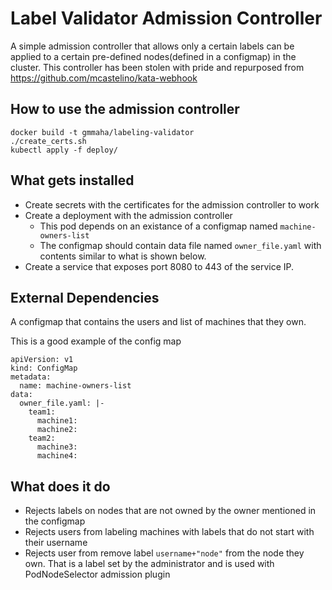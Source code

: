 # Label Validator Admission Controller

A simple admission controller that allows only a certain labels can be applied to a certain pre-defined nodes(defined in a configmap) in the cluster.
This controller has been stolen with pride and repurposed from https://github.com/mcastelino/kata-webhook

## How to use the admission controller

```
docker build -t gmmaha/labeling-validator
./create_certs.sh
kubectl apply -f deploy/
```

## What gets installed
* Create secrets with the certificates for the admission controller to work
* Create a deployment with the admission controller
  * This pod depends on an existance of a configmap named `machine-owners-list`
  * The configmap should contain data file named `owner_file.yaml` with contents similar to what is shown below.
* Create a service that exposes port 8080 to 443 of the service IP.

## External Dependencies
A configmap that contains the users and list of machines that they own.

This is a good example of the config map
```
apiVersion: v1
kind: ConfigMap
metadata:
  name: machine-owners-list
data:
  owner_file.yaml: |-
    team1:
      machine1:
      machine2:
    team2:
      machine3:
      machine4:
```

## What does it do
* Rejects labels on nodes that are not owned by the owner mentioned in the configmap
* Rejects users from labeling machines with labels that do not start with their username
* Rejects user from remove label `username+"node"` from the node they own. That is a label set by the administrator and is used with PodNodeSelector admission plugin 
